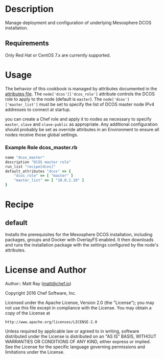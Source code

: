 Description
===========

Manage deployment and configuration of underlying Mesosphere DCOS installation.

Requirements
------------

Only Red Hat or CentOS 7.x are currently supported.

Usage
==========

The behavior of this cookbook is managed by attributes documented in the [attributes file](attributes/default.rb). The `node['dcos']['dcos_role']` attribute controls the DCOS role to apply to the node (default is `master`). The `node['dcos']['master_list']` must be set to specify the list of DCOS master node IPv4 addresses to connect at startup.

you can create a Chef role and apply it to nodes as necessary to specify `master`, `slave` and `slave-public` as appropriate. Any additional configuration should probably be set as override attributes in an Environment to ensure all nodes receive those global settings.

### Example Role dcos_master.rb ###
````ruby
name "dcos_master"
description "DCOS master role"
run_list "recipe[dcos]"
default_attributes "dcos" => {
    "dcos_role" => [ "master" ]
    "master_list" => [ "10.0.2.10" ]
}
````

Recipe
=======

default
-------

Installs the prerequisites for the Mesosphere DCOS installation, including packages, groups and Docker with OverlayFS enabled. It then downloads and runs the installation package with the settings configured by the node's attributes.

License and Author
==================

Author:: Matt Ray (<matt@chef.io>)

Copyright 2016 Chef Software, Inc.

Licensed under the Apache License, Version 2.0 (the "License");
you may not use this file except in compliance with the License.
You may obtain a copy of the License at

    http://www.apache.org/licenses/LICENSE-2.0

Unless required by applicable law or agreed to in writing, software
distributed under the License is distributed on an "AS IS" BASIS,
WITHOUT WARRANTIES OR CONDITIONS OF ANY KIND, either express or implied.
See the License for the specific language governing permissions and
limitations under the License.
